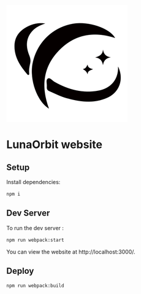 ![Alt text](/src/assets/logo.svg?raw=true "LunaOrbit logo")

# LunaOrbit website

## Setup

Install dependencies:

```bash
npm i
```

## Dev Server

To run the dev server :

```bash
npm run webpack:start
```

You can view the website at http://localhost:3000/.

## Deploy

```bash
npm run webpack:build
```